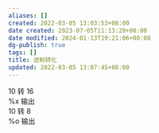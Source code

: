 ```yaml
---
aliases: []
created: 2022-03-05 13:03:53+08:00
date created: 2023-07-05T11:13:20+08:00
date modified: 2024-01-13T19:21:06+08:00
dg-publish: true
tags: []
title: 进制转化
updated: 2022-03-05 13:07:45+08:00
---
```


10 转 16  
%x 输出  
10 转 8  
%o 输出